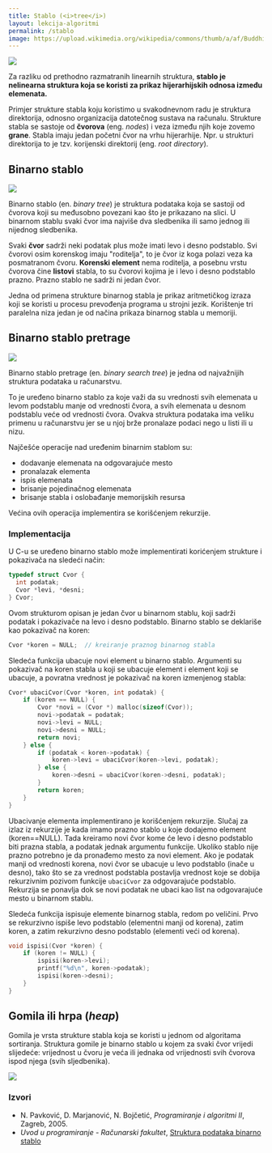 ```yaml
---
title: Stablo (<i>tree</i>)
layout: lekcija-algoritmi
permalink: /stablo
image: https://upload.wikimedia.org/wikipedia/commons/thumb/a/af/Buddhisme.jpg/503px-Buddhisme.jpg
---
```


![]({{page.image}})

Za razliku od prethodno razmatranih linearnih struktura, **stablo je nelinearna struktura koja se koristi za prikaz hijerarhijskih odnosa između elemenata.**

Primjer strukture stabla koju koristimo u svakodnevnom radu je struktura direktorija, odnosno organizacija datotečnog sustava na računalu. Strukture stabla se sastoje od **čvorova** (eng. *nodes*) i veza između njih koje zovemo **grane**. Stabla imaju jedan početni čvor na vrhu hijerarhije. Npr. u strukturi direktorija to je tzv. korijenski direktorij (eng. *root directory*).

## Binarno stablo

![](https://www.tutorialspoint.com/data_structures_algorithms/images/binary_tree.jpg)

Binarno stablo (en. *binary tree*) je struktura podataka koja se sastoji od čvorova koji su međusobno povezani kao što je prikazano na slici. U binarnom stablu svaki čvor ima najviše dva sledbenika ili samo jednog ili nijednog sledbenika.

Svaki **čvor** sadrži neki podatak plus može imati levo i desno podstablo. Svi čvorovi osim korenskog imaju "roditelja", to je čvor iz koga polazi veza ka posmatranom čvoru. **Korenski element** nema roditelja, a posebnu vrstu čvorova čine **listovi** stabla, to su čvorovi kojima je i levo i desno podstablo prazno. Prazno stablo ne sadrži ni jedan čvor.

Jedna od primena strukture binarnog stabla je prikaz aritmetičkog izraza koji se koristi u procesu prevođenja programa u strojni jezik. Korištenje tri paralelna niza jedan je od načina prikaza binarnog stabla u memoriji.

## Binarno stablo pretrage

![](https://upload.wikimedia.org/wikipedia/commons/thumb/d/da/Binary_search_tree.svg/400px-Binary_search_tree.svg.png)

Binarno stablo pretrage (en. *binary search tree*) je jedna od najvažnijih struktura podataka u računarstvu.

To je uređeno binarno stablo za koje važi da su vrednosti svih elemenata u levom podstablu manje od vrednosti čvora, a svih elemenata u desnom podstablu veće od vrednosti čvora. Ovakva struktura podataka ima veliku primenu u računarstvu jer se u njoj brže pronalaze podaci nego u listi ili u nizu.

Najčešće operacije nad uređenim binarnim stablom su:

- dodavanje elemenata na odgovarajuće mesto
- pronalazak elementa
- ispis elemenata
- brisanje pojedinačnog elemenata
- brisanje stabla i oslobađanje memorijskih resursa

Većina ovih operacija implementira se korišćenjem rekurzije.

### Implementacija

U C-u se uređeno binarno stablo može implementirati korićenjem strukture i pokazivača na sledeći način:

```c
typedef struct Cvor {
  int podatak;
  Cvor *levi, *desni;
} Cvor;
```

Ovom strukturom opisan je jedan čvor u binarnom stablu, koji sadrži podatak i pokazivače na levo i desno podstablo. Binarno stablo se deklariše kao pokazivač na koren:

```c
Cvor *koren = NULL;  // kreiranje praznog binarnog stabla
```

Sledeća funkcija ubacuje novi element u binarno stablo. Argumenti su pokazivač na koren stabla u koji se ubacuje element i element koji se ubacuje, a povratna vrednost je pokazivač na koren izmenjenog stabla:

```c
Cvor* ubaciCvor(Cvor *koren, int podatak) {
    if (koren == NULL) {
        Cvor *novi = (Cvor *) malloc(sizeof(Cvor));
        novi->podatak = podatak;
        novi->levi = NULL;
        novi->desni = NULL;
        return novi;
    } else {
        if (podatak < koren->podatak) {
            koren->levi = ubaciCvor(koren->levi, podatak);
        } else {
            koren->desni = ubaciCvor(koren->desni, podatak);
        }
        return koren;
    }
}
```

Ubacivanje elementa implementirano je korišćenjem rekurzije. Slučaj za izlaz iz rekurzije je kada imamo prazno stablo u koje dodajemo element (koren==NULL). Tada kreiramo novi čvor kome će levo i desno podstablo biti prazna stabla, a podatak jednak argumentu funkcije. Ukoliko stablo nije prazno potrebno je da pronađemo mesto za novi element. Ako je podatak manji od vrednosti korena, novi čvor se ubacuje u levo podstablo (inače u desno), tako što se za vrednost podstabla postavlja vrednost koje se dobija rekurzivnim pozivom funkcije `ubaciCvor` za odgovarajuće podstablo. Rekurzija se ponavlja dok se novi podatak ne ubaci kao list na odgovarajuće mesto u binarnom stablu.

Sledeća funkcija ispisuje elemente binarnog stabla, redom po veličini. Prvo se rekurzivno ispiše levo podstablo (elementni manji od korena), zatim koren, a zatim rekurzivno desno podstablo (elementi veći od korena).

```c
void ispisi(Cvor *koren) {
    if (koren != NULL) {
        ispisi(koren->levi);
        printf("%d\n", koren->podatak);
        ispisi(koren->desni);
    }
}
```

## Gomila ili hrpa (*heap*)

Gomila je vrsta strukture stabla koja se koristi u jednom od algoritama sortiranja. Struktura gomile je binarno stablo u kojem za svaki čvor vrijedi slijedeće: vrijednost u čvoru je veća ili jednaka od vrijednosti svih čvorova ispod njega (svih sljedbenika).

![](https://upload.wikimedia.org/wikipedia/commons/thumb/3/38/Max-Heap.svg/500px-Max-Heap.svg.png)

### Izvori

- N. Pavković, D. Marjanović, N. Bojčetić, *Programiranje i algoritmi II*, Zagreb, 2005.
- *Uvod u programiranje - Računarski fakultet*, [Struktura podataka binarno stablo](https://petlja.org/BubbleBee/r/lekcije/uvod-u-programiranje/nedelja_12)
